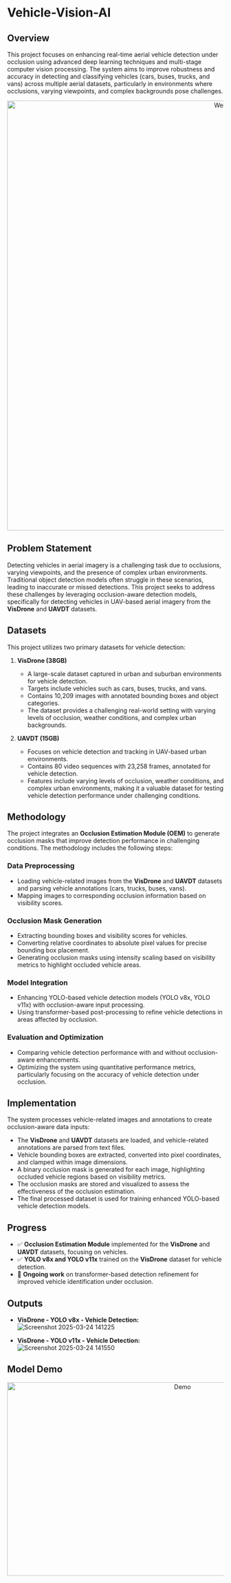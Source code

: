 # Vehicle-Vision-AI

## Overview

This project focuses on enhancing real-time aerial vehicle detection under occlusion using advanced deep learning techniques and multi-stage computer vision processing. The system aims to improve robustness and accuracy in detecting and classifying vehicles (cars, buses, trucks, and vans) across multiple aerial datasets, particularly in environments where occlusions, varying viewpoints, and complex backgrounds pose challenges.

<p align="center">
  <img src="./assets/web.gif" alt="Website" width="1000">
</p>

## Problem Statement

Detecting vehicles in aerial imagery is a challenging task due to occlusions, varying viewpoints, and the presence of complex urban environments. Traditional object detection models often struggle in these scenarios, leading to inaccurate or missed detections. This project seeks to address these challenges by leveraging occlusion-aware detection models, specifically for detecting vehicles in UAV-based aerial imagery from the **VisDrone** and **UAVDT** datasets.

## Datasets

This project utilizes two primary datasets for vehicle detection:

1. **VisDrone (38GB)**
   - A large-scale dataset captured in urban and suburban environments for vehicle detection.
   - Targets include vehicles such as cars, buses, trucks, and vans.
   - Contains 10,209 images with annotated bounding boxes and object categories.
   - The dataset provides a challenging real-world setting with varying levels of occlusion, weather conditions, and complex urban backgrounds.

2. **UAVDT (15GB)**
   - Focuses on vehicle detection and tracking in UAV-based urban environments.
   - Contains 80 video sequences with 23,258 frames, annotated for vehicle detection.
   - Features include varying levels of occlusion, weather conditions, and complex urban environments, making it a valuable dataset for testing vehicle detection performance under challenging conditions.

## Methodology

The project integrates an **Occlusion Estimation Module (OEM)** to generate occlusion masks that improve detection performance in challenging conditions. The methodology includes the following steps:

### Data Preprocessing
- Loading vehicle-related images from the **VisDrone** and **UAVDT** datasets and parsing vehicle annotations (cars, trucks, buses, vans).
- Mapping images to corresponding occlusion information based on visibility scores.

### Occlusion Mask Generation
- Extracting bounding boxes and visibility scores for vehicles.
- Converting relative coordinates to absolute pixel values for precise bounding box placement.
- Generating occlusion masks using intensity scaling based on visibility metrics to highlight occluded vehicle areas.

### Model Integration
- Enhancing YOLO-based vehicle detection models (YOLO v8x, YOLO v11x) with occlusion-aware input processing.
- Using transformer-based post-processing to refine vehicle detections in areas affected by occlusion.

### Evaluation and Optimization
- Comparing vehicle detection performance with and without occlusion-aware enhancements.
- Optimizing the system using quantitative performance metrics, particularly focusing on the accuracy of vehicle detection under occlusion.

## Implementation

The system processes vehicle-related images and annotations to create occlusion-aware data inputs:
- The **VisDrone** and **UAVDT** datasets are loaded, and vehicle-related annotations are parsed from text files.
- Vehicle bounding boxes are extracted, converted into pixel coordinates, and clamped within image dimensions.
- A binary occlusion mask is generated for each image, highlighting occluded vehicle regions based on visibility metrics.
- The occlusion masks are stored and visualized to assess the effectiveness of the occlusion estimation.
- The final processed dataset is used for training enhanced YOLO-based vehicle detection models.

## Progress

- ✅ **Occlusion Estimation Module** implemented for the **VisDrone** and **UAVDT** datasets, focusing on vehicles.
- ✅ **YOLO v8x and YOLO v11x** trained on the **VisDrone** dataset for vehicle detection.
- 🚀 **Ongoing work** on transformer-based detection refinement for improved vehicle identification under occlusion.

## Outputs

- **VisDrone - YOLO v8x - Vehicle Detection:**
![Screenshot 2025-03-24 141225](https://github.com/user-attachments/assets/e4fa971e-be47-4f8d-a23f-02479ee02b70)

- **VisDrone - YOLO v11x - Vehicle Detection:**
![Screenshot 2025-03-24 141550](https://github.com/user-attachments/assets/ff5b83d6-c59e-41de-9ae5-b07ad49714c8)

## Model Demo
<p align="center">
  <img src="./assets/demo.gif" alt="Demo" width="800" height="450">
</p>
